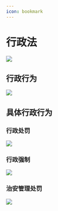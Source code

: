 ```yaml
---
icon: bookmark
---
```


# 行政法

![](/common/%E8%A1%8C%E6%94%BF%E6%B3%95%E6%A6%82%E8%BF%B0.png)

## 行政行为

![](/common/%E8%A1%8C%E6%94%BF%E8%A1%8C%E4%B8%BA.png)

## 具体行政行为

### 行政处罚

![](/common/%E8%A1%8C%E6%94%BF%E5%A4%84%E7%BD%9A.png)

### 行政强制

![](/common/%E8%A1%8C%E6%94%BF%E5%BC%BA%E5%88%B6.png)

### 治安管理处罚

![](/common/%E6%B2%BB%E5%AE%89%E7%AE%A1%E7%90%86%E5%A4%84%E7%BD%9A.png)